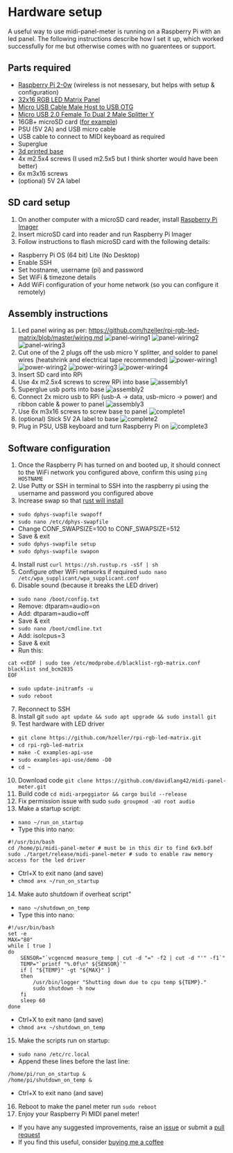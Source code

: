 # Hardware setup
A useful way to use midi-panel-meter is running on a Raspberry Pi with an led panel.
The following instructions describe how I set it up, which worked successfully for me but otherwise comes with no guarentees or support.

## Parts required
- [Raspberry Pi 2-0w](https://core-electronics.com.au/raspberry-pi-zero-2-w-wireless.html) (wireless is not nessesary, but helps with setup & configuration)
- [32x16 RGB LED Matrix Panel](https://core-electronics.com.au/32x16-rgb-led-matrix-panel-6mm-pitch.html)
- [Micro USB Cable Male Host to USB OTG](https://www.ebay.com.au/itm/292254916725)
- [Micro USB 2.0 Female To Dual 2 Male Splitter Y](https://www.ebay.com.au/itm/384792640528)
- 16GB+ microSD card ([for example](https://www.jaycar.com.au/32gb-micro-sdxc-class-10-reads-90mb-s-writes-30mb-s/p/XC5016))
- PSU (5V 2A) and USB micro cable
- USB cable to connect to MIDI keyboard as required
- Superglue
- [3d printed base](Pi-meter_base_v4.stl)
- 4x m2.5x4 screws (I used m2.5x5 but I think shorter would have been better)
- 6x m3x16 screws
- (optional) 5V 2A label

## SD card setup
1. On another computer with a microSD card reader, install [Raspberry Pi Imager](https://www.raspberrypi.com/software/)
2. Insert microSD card into reader and run Raspberry Pi Imager
3. Follow instructions to flash microSD card with the following details:
- Raspberry Pi OS (64 bit) Lite (No Desktop)
- Enable SSH
- Set hostname, username (pi) and password
- Set WiFi & timezone details
- Add WiFi configuration of your home network (so you can configure it remotely)

## Assembly instructions
1. Led panel wiring as per: https://github.com/hzeller/rpi-rgb-led-matrix/blob/master/wiring.md
![panel-wiring1](panel-wiring1.jpg)
![panel-wiring2](panel-wiring2.jpg)
![panel-wiring3](panel-wiring3.jpg)
2. Cut one of the 2 plugs off the usb micro Y splitter, and solder to panel wires (heatshrink and electrical tape recommended)
![power-wiring1](power-wiring1.jpg)
![power-wiring2](power-wiring2.jpg)
![power-wiring3](power-wiring3.jpg)
![power-wiring4](power-wiring4.jpg)
3. Insert SD card into RPi
4. Use 4x m2.5x4 screws to screw RPi into base
![assembly1](assembly1.jpg)
5. Superglue usb ports into base
![assembly2](assembly2.jpg)
6. Connect 2x micro usb to RPi (usb-A -> data, usb-micro -> power) and ribbon cable & power to panel
![assembly3](assembly3.jpg)
7. Use 6x m3x16 screws to screw base to panel
![complete1](complete1.jpg)
8. (optional) Stick 5V 2A label to base
![complete2](complete2.jpg)
9. Plug in PSU, USB keyboard and turn Raspberry Pi on
![complete3](complete3.jpg)

## Software configuration
1. Once the Raspberry Pi has turned on and booted up, it should connect to the WiFi network you configured above, confirm this using `ping HOSTNAME`
2. Use Putty or SSH in terminal to SSH into the raspberry pi using the username and password you configured above
3. Increase swap so that [rust will install](https://gist.github.com/tstellanova/0a6d8a70acc58a0d5be13ebaa7c935d4?permalink_comment_id=4647130#gistcomment-4647130)
- `sudo dphys-swapfile swapoff`
- `sudo nano /etc/dphys-swapfile`
- Change CONF_SWAPSIZE=100 to CONF_SWAPSIZE=512
- Save & exit
- `sudo dphys-swapfile setup`
- `sudo dphys-swapfile swapon`
4. Install rust `curl https://sh.rustup.rs -sSf | sh`
5. Configure other WiFi networks if required `sudo nano /etc/wpa_supplicant/wpa_supplicant.conf`
6. Disable sound (because it breaks the LED driver)
- `sudo nano /boot/config.txt`
- Remove: dtparam=audio=on
- Add: dtparam=audio=off
- Save & exit
- `sudo nano /boot/cmdline.txt`
- Add:  isolcpus=3
- Save & exit
- Run this:
```
cat <<EOF | sudo tee /etc/modprobe.d/blacklist-rgb-matrix.conf
blacklist snd_bcm2835
EOF
```
- `sudo update-initramfs -u`
- `sudo reboot`
7. Reconnect to SSH
8. Install git `sudo apt update && sudo apt upgrade && sudo install git`
9. Test hardware with LED driver
- `git clone https://github.com/hzeller/rpi-rgb-led-matrix.git`
- `cd rpi-rgb-led-matrix`
- `make -C examples-api-use`
- `sudo examples-api-use/demo -D0`
- `cd ~`
10. Download code `git clone https://github.com/davidlang42/midi-panel-meter.git`
11. Build code `cd midi-arpeggiator && cargo build --release`
12. Fix permission issue with sudo `sudo groupmod -aU root audio`
13. Make a startup script:
- `nano ~/run_on_startup`
- Type this into nano:
```
#!/usr/bin/bash
cd /home/pi/midi-panel-meter # must be in this dir to find 6x9.bdf
sudo ./target/release/midi-panel-meter # sudo to enable raw memory access for the led driver
```
- Ctrl+X to exit nano (and save)
- `chmod a+x ~/run_on_startup`
14. Make auto shutdown if overheat script"
- `nano ~/shutdown_on_temp`
- Type this into nano:
```
#!/usr/bin/bash
set -e
MAX="80"
while [ true ]
do
    SENSOR="`vcgencmd measure_temp | cut -d "=" -f2 | cut -d "'" -f1`"
    TEMP="`printf "%.0f\n" ${SENSOR}`"
    if [ "${TEMP}" -gt "${MAX}" ]
    then
        /usr/bin/logger "Shutting down due to cpu temp ${TEMP}."
        sudo shutdown -h now
    fi
    sleep 60
done
```
- Ctrl+X to exit nano (and save)
- `chmod a+x ~/shutdown_on_temp`
15. Make the scripts run on startup:
- `sudo nano /etc/rc.local`
- Append these lines before the last line:
```
/home/pi/run_on_startup &
/home/pi/shutdown_on_temp &
```
- Ctrl+X to exit nano (and save)
16. Reboot to make the panel meter run `sudo reboot`
17. Enjoy your Raspberry Pi MIDI panel meter!
- If you have any suggested improvements, raise an [issue](https://github.com/davidlang42/midi-panel-meter/issues) or submit a [pull request](https://github.com/davidlang42/midi-panel-meter/pulls)
- If you find this useful, consider [buying me a coffee](https://ko-fi.com/davidlang42)
